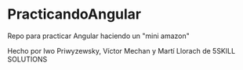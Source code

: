 # PracticandoAngular
Repo para practicar Angular haciendo un "mini amazon"

Hecho por Iwo Priwyzewsky, Víctor Mechan y Martí Llorach de 5SKILL SOLUTIONS
